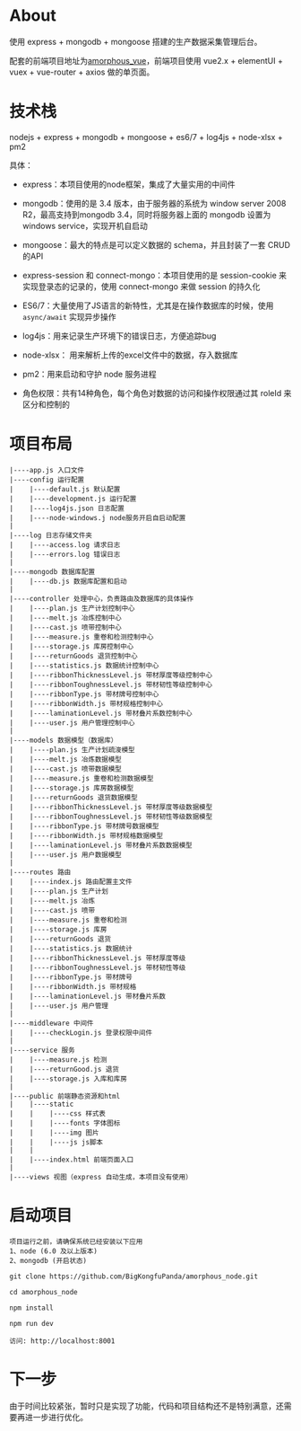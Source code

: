 # About
使用 express + mongodb + mongoose 搭建的生产数据采集管理后台。

配套的前端项目地址为[amorphous_vue](https://github.com/BigKongfuPanda/amorphous_vue)，前端项目使用 vue2.x + elementUI + vuex + vue-router + axios 做的单页面。

# 技术栈

nodejs + express + mongodb + mongoose + es6/7 + log4js + node-xlsx + pm2

具体：

- express：本项目使用的node框架，集成了大量实用的中间件

- mongodb：使用的是 3.4 版本，由于服务器的系统为 window server 2008 R2，最高支持到mongodb 3.4，同时将服务器上面的 mongodb 设置为 windows service，实现开机自启动

- mongoose：最大的特点是可以定义数据的 schema，并且封装了一套 CRUD 的API

- express-session 和 connect-mongo：本项目使用的是 session-cookie 来实现登录态的记录的，使用 connect-mongo 来做 session 的持久化

- ES6/7：大量使用了JS语言的新特性，尤其是在操作数据库的时候，使用 `async/await` 实现异步操作

- log4js：用来记录生产环境下的错误日志，方便追踪bug

- node-xlsx： 用来解析上传的excel文件中的数据，存入数据库

- pm2：用来启动和守护 node 服务进程

- 角色权限：共有14种角色，每个角色对数据的访问和操作权限通过其 roleId 来区分和控制的

# 项目布局

```
|----app.js 入口文件
|----config 运行配置
|    |----default.js 默认配置
|    |----development.js 运行配置
|    |----log4js.json 日志配置
|    |----node-windows.j node服务开启自启动配置
|
|----log 日志存储文件夹
|    |----access.log 请求日志
|    |----errors.log 错误日志
|    
|----mongodb 数据库配置    
|    |----db.js 数据库配置和启动
|
|----controller 处理中心，负责路由及数据库的具体操作
|    |----plan.js 生产计划控制中心
|    |----melt.js 冶炼控制中心
|    |----cast.js 喷带控制中心
|    |----measure.js 重卷和检测控制中心
|    |----storage.js 库房控制中心
|    |----returnGoods 退货控制中心
|    |----statistics.js 数据统计控制中心
|    |----ribbonThicknessLevel.js 带材厚度等级控制中心
|    |----ribbonToughnessLevel.js 带材韧性等级控制中心
|    |----ribbonType.js 带材牌号控制中心
|    |----ribbonWidth.js 带材规格控制中心
|    |----laminationLevel.js 带材叠片系数控制中心
|    |----user.js 用户管理控制中心
|    
|----models 数据模型（数据库）    
|    |----plan.js 生产计划疏浚模型
|    |----melt.js 冶炼数据模型
|    |----cast.js 喷带数据模型
|    |----measure.js 重卷和检测数据模型
|    |----storage.js 库房数据模型
|    |----returnGoods 退货数据模型
|    |----ribbonThicknessLevel.js 带材厚度等级数据模型
|    |----ribbonToughnessLevel.js 带材韧性等级数据模型
|    |----ribbonType.js 带材牌号数据模型
|    |----ribbonWidth.js 带材规格数据模型
|    |----laminationLevel.js 带材叠片系数数据模型
|    |----user.js 用户数据模型
|
|----routes 路由
|    |----index.js 路由配置主文件
|    |----plan.js 生产计划
|    |----melt.js 冶炼
|    |----cast.js 喷带
|    |----measure.js 重卷和检测
|    |----storage.js 库房
|    |----returnGoods 退货
|    |----statistics.js 数据统计
|    |----ribbonThicknessLevel.js 带材厚度等级
|    |----ribbonToughnessLevel.js 带材韧性等级
|    |----ribbonType.js 带材牌号
|    |----ribbonWidth.js 带材规格
|    |----laminationLevel.js 带材叠片系数
|    |----user.js 用户管理
|
|----middleware 中间件
|    |----checkLogin.js 登录权限中间件
|    
|----service 服务    
|    |----measure.js 检测
|    |----returnGood.js 退货
|    |----storage.js 入库和库房
|       
|----public 前端静态资源和html
|    |----static
|    |    |----css 样式表
|    |    |----fonts 字体图标
|    |    |----img 图片
|    |    |----js js脚本
|    |
|    |----index.html 前端页面入口
|    
|----views 视图（express 自动生成，本项目没有使用）    
```

# 启动项目

```
项目运行之前，请确保系统已经安装以下应用
1、node (6.0 及以上版本)
2、mongodb (开启状态)
```

```
git clone https://github.com/BigKongfuPanda/amorphous_node.git  

cd amorphous_node

npm install

npm run dev

访问: http://localhost:8001
```

# 下一步

由于时间比较紧张，暂时只是实现了功能，代码和项目结构还不是特别满意，还需要再进一步进行优化。
